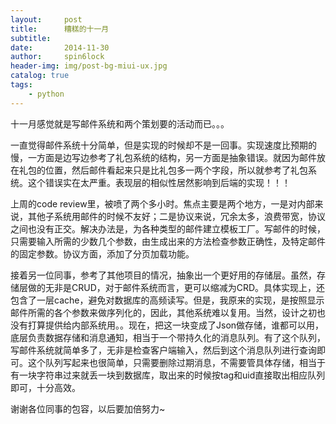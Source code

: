 ```yaml
---
layout:     post
title:      糟糕的十一月
subtitle:   
date:       2014-11-30
author:     spin6lock
header-img: img/post-bg-miui-ux.jpg
catalog: true
tags:
    - python
---
```

十一月感觉就是写邮件系统和两个策划要的活动而已。。。

一直觉得邮件系统十分简单，但是实现的时候却不是一回事。实现速度比预期的慢，一方面是边写边参考了礼包系统的结构，另一方面是抽象错误。就因为邮件放在礼包的位置，然后邮件看起来只是比礼包多一两个字段，所以就参考了礼包系统。这个错误实在太严重。表现层的相似性居然影响到后端的实现！！！

上周的code review里，被喷了两个多小时。焦点主要是两个地方，一是对内部来说，其他子系统用邮件的时候不友好；二是协议来说，冗余太多，浪费带宽，协议之间也没有正交。解决办法是，为各种类型的邮件建立模板工厂。写邮件的时候，只需要输入所需的少数几个参数，由生成出来的方法检查参数正确性，及特定邮件的固定参数。协议方面，添加了分页加载功能。

接着另一位同事，参考了其他项目的情况，抽象出一个更好用的存储层。虽然，存储层做的无非是CRUD，对于邮件系统而言，更可以缩减为CRD。具体实现上，还包含了一层cache，避免对数据库的高频读写。但是，我原来的实现，是按照显示邮件所需的各个参数来做序列化的，因此，其他系统难以复用。当然，设计之初也没有打算提供给内部系统用。。现在，把这一块变成了Json做存储，谁都可以用，底层负责数据存储和消息通知，相当于一个带持久化的消息队列。有了这个队列，写邮件系统就简单多了，无非是检查客户端输入，然后到这个消息队列进行查询即可。这个队列写起来也很简单，只需要删除过期消息，不需要管具体存储，相当于有一块字符串过来就丢一块到数据库，取出来的时候按tag和uid直接取出相应队列即可，十分高效。

谢谢各位同事的包容，以后要加倍努力~
